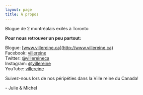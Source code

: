 ```yaml
---
layout: page
title: À propos
---
```


Blogue de 2 montréalais exilés à Toronto

**Pour nous retrouver un peu partout:**

Blogue: [www.villereine.ca](http://www.villereine.ca)<br>
Facebook: [villereine](http://www.facebook.com/villereine)<br>
Twitter: [@villereineca](http://www.twitter.com/villereineca)<br>
Instagram: [@villereine](http://www.instagram.com/villereine)<br>
YouTube: [villereine](http://www.youtube.com/user/villereine)

Suivez-nous lors de nos péripéties dans la Ville reine du Canada!

\- Julie & Michel

